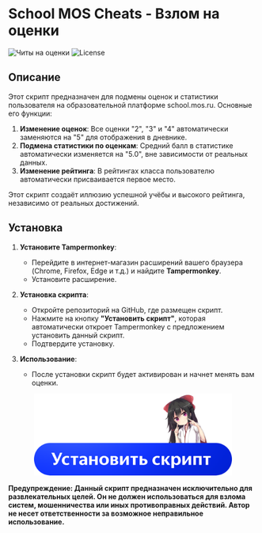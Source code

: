 # School MOS Cheats - Взлом на оценки
![Читы на оценки](https://github.com/user-attachments/assets/1d3091bf-5544-4bfb-91a3-27e2704e2e2b)
![License](https://img.shields.io/github/license/johnturner4004/readme-generator.svg?style=for-the-badge)

## Описание
Этот скрипт предназначен для подмены оценок и статистики пользователя на образовательной платформе school.mos.ru. Основные его функции:

1. **Изменение оценок**: Все оценки "2", "3" и "4" автоматически заменяются на "5" для отображения в дневнике.
2. **Подмена статистики по оценкам**: Средний балл в статистике автоматически изменяется на "5.0", вне зависимости от реальных данных.
3. **Изменение рейтинга**: В рейтингах класса пользователю автоматически присваивается первое место.

Этот скрипт создаёт иллюзию успешной учёбы и высокого рейтинга, независимо от реальных достижений.

## Установка
1. **Установите Tampermonkey**:
   - Перейдите в интернет-магазин расширений вашего браузера (Chrome, Firefox, Edge и т.д.) и найдите **Tampermonkey**.
   - Установите расширение.

2. **Установка скрипта**:
   - Откройте репозиторий на GitHub, где размещен скрипт.
   - Нажмите на кнопку **"Установить скрипт"**, которая автоматически откроет Tampermonkey с предложением установить данный скрипт.
   - Подтвердите установку.

3. **Использование**:
   - После установки скрипт будет активирован и начнет менять вам оценки.

<p align="center">
  <a href="https://github.com/Diramix/School-MOS-Cheats/raw/main/smc.user.js" class="image-button">
      <img width="400" src="https://github.com/Diramix/School-MOS-Cheats/blob/main/doc/install_button.png?raw=true" alt="Install Button">
  </a>
</p>

**Предупреждение: Данный скрипт предназначен исключительно для развлекательных целей. Он не должен использоваться для взлома систем, мошенничества или иных противоправных действий. Автор не несет ответственности за возможное неправильное использование.**
